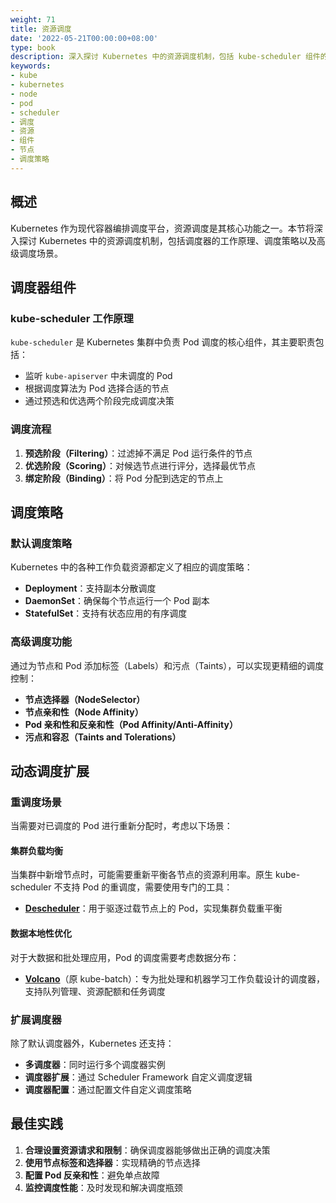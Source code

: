 ```yaml
---
weight: 71
title: 资源调度
date: '2022-05-21T00:00:00+08:00'
type: book
description: 深入探讨 Kubernetes 中的资源调度机制，包括 kube-scheduler 组件的工作原理、调度策略、高级调度功能以及相关的扩展工具。
keywords:
- kube
- kubernetes
- node
- pod
- scheduler
- 调度
- 资源
- 组件
- 节点
- 调度策略
---
```


## 概述

Kubernetes 作为现代容器编排调度平台，资源调度是其核心功能之一。本节将深入探讨 Kubernetes 中的资源调度机制，包括调度器的工作原理、调度策略以及高级调度场景。

## 调度器组件

### kube-scheduler 工作原理

`kube-scheduler` 是 Kubernetes 集群中负责 Pod 调度的核心组件，其主要职责包括：

- 监听 `kube-apiserver` 中未调度的 Pod
- 根据调度算法为 Pod 选择合适的节点
- 通过预选和优选两个阶段完成调度决策

### 调度流程

1. **预选阶段（Filtering）**：过滤掉不满足 Pod 运行条件的节点
2. **优选阶段（Scoring）**：对候选节点进行评分，选择最优节点
3. **绑定阶段（Binding）**：将 Pod 分配到选定的节点上

## 调度策略

### 默认调度策略

Kubernetes 中的各种工作负载资源都定义了相应的调度策略：

- **Deployment**：支持副本分散调度
- **DaemonSet**：确保每个节点运行一个 Pod 副本
- **StatefulSet**：支持有状态应用的有序调度

### 高级调度功能

通过为节点和 Pod 添加标签（Labels）和污点（Taints），可以实现更精细的调度控制：

- **节点选择器（NodeSelector）**
- **节点亲和性（Node Affinity）**
- **Pod 亲和性和反亲和性（Pod Affinity/Anti-Affinity）**
- **污点和容忍（Taints and Tolerations）**

## 动态调度扩展

### 重调度场景

当需要对已调度的 Pod 进行重新分配时，考虑以下场景：

#### 集群负载均衡

当集群中新增节点时，可能需要重新平衡各节点的资源利用率。原生 kube-scheduler 不支持 Pod 的重调度，需要使用专门的工具：

- **[Descheduler](https://github.com/kubernetes-sigs/descheduler)**：用于驱逐过载节点上的 Pod，实现集群负载重平衡

#### 数据本地性优化

对于大数据和批处理应用，Pod 的调度需要考虑数据分布：

- **[Volcano](https://volcano.sh/)**（原 kube-batch）：专为批处理和机器学习工作负载设计的调度器，支持队列管理、资源配额和任务调度

### 扩展调度器

除了默认调度器外，Kubernetes 还支持：

- **多调度器**：同时运行多个调度器实例
- **调度器扩展**：通过 Scheduler Framework 自定义调度逻辑
- **调度器配置**：通过配置文件自定义调度策略

## 最佳实践

1. **合理设置资源请求和限制**：确保调度器能够做出正确的调度决策
2. **使用节点标签和选择器**：实现精确的节点选择
3. **配置 Pod 反亲和性**：避免单点故障
4. **监控调度性能**：及时发现和解决调度瓶颈
